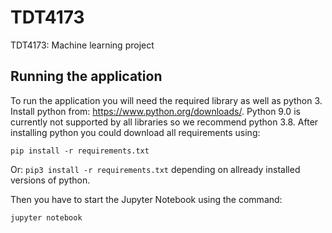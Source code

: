 # TDT4173
TDT4173: Machine learning project


## Running the application
To run the application you will need the required library as well as python 3. Install python from: https://www.python.org/downloads/. Python 9.0 is currently not supported by all libraries so we recommend python 3.8. After installing python you could download all requirements using:

``` pip install -r requirements.txt ``` 

Or: ``` pip3 install -r requirements.txt ``` depending on allready installed versions of python.

Then you have to start the Jupyter Notebook using the command: 

```jupyter notebook ```
